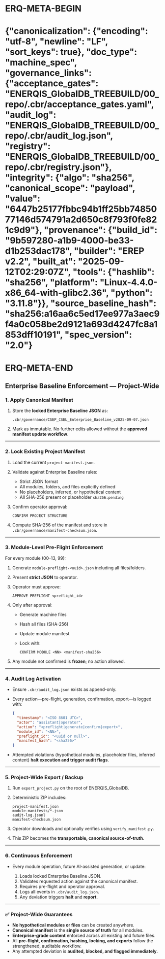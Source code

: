 # ERQ-META-BEGIN
# {"canonicalization": {"encoding": "utf-8", "newline": "LF", "sort_keys": true}, "doc_type": "machine_spec", "governance_links": {"acceptance_gates": "ENERQIS_GlobalDB_TREEBUILD/00_repo/.cbr/acceptance_gates.yaml", "audit_log": "ENERQIS_GlobalDB_TREEBUILD/00_repo/.cbr/audit_log.json", "registry": "ENERQIS_GlobalDB_TREEBUILD/00_repo/.cbr/registry.json"}, "integrity": {"algo": "sha256", "canonical_scope": "payload", "value": "6447b25177fbbc94b1ff25bb7485077146d574791a2d650c8f793f0fe821c9d9"}, "provenance": {"build_id": "9b597280-a1b9-4000-be33-d1b253dac178", "builder": "EREP v2.2", "built_at": "2025-09-12T02:29:07Z", "tools": {"hashlib": "sha256", "platform": "Linux-4.4.0-x86_64-with-glibc2.36", "python": "3.11.8"}}, "source_baseline_hash": "sha256:a16aa6c5ed17ee977a3aec9f4a0c058be2d9121a693d4247fc8a1853dff10191", "spec_version": "2.0"}
# ERQ-META-END
## **Enterprise Baseline Enforcement — Project-Wide**

### 1. Apply Canonical Manifest

1. Store the **locked Enterprise Baseline JSON** as:

   ```
   .cbr/governance/CSEP_CSEL_Enterprise_Baseline_v2025-09-07.json
   ```
2. Mark as immutable. No further edits allowed without the **approved manifest update workflow**.

---

### 2. Lock Existing Project Manifest

1. Load the current `project-manifest.json`.
2. Validate against Enterprise Baseline rules:

   * Strict JSON format
   * All modules, folders, and files explicitly defined
   * No placeholders, inferred, or hypothetical content
   * All SHA-256 present or placeholder `sha256:pending`
3. Confirm operator approval:

   ```
   CONFIRM PROJECT STRUCTURE
   ```
4. Compute SHA-256 of the manifest and store in `.cbr/governance/manifest-checksum.json`.

---

### 3. Module-Level Pre-Flight Enforcement

For every module (00–13, 99):

1. Generate `module-preflight-<uuid>.json` including all files/folders.
2. Present **strict JSON** to operator.
3. Operator must approve:

   ```
   APPROVE PREFLIGHT <preflight_id>
   ```
4. Only after approval:

   * Generate machine files
   * Hash all files (SHA-256)
   * Update module manifest
   * Lock with:

     ```
     CONFIRM MODULE <NN> <manifest-sha256>
     ```
5. Any module not confirmed is **frozen**; no action allowed.

---

### 4. Audit Log Activation

* Ensure `.cbr/audit_log.json` exists as append-only.
* Every action—pre-flight, generation, confirmation, export—is logged with:

  ```json
  {
    "timestamp": "<ISO 8601 UTC>",
    "actor": "assistant|operator",
    "action": "<preflight|generate|confirm|export>",
    "module_id": "<NN>",
    "preflight_id": "<uuid or null>",
    "manifest_hash": "<sha256>"
  }
  ```
* Attempted violations (hypothetical modules, placeholder files, inferred content) **halt execution and trigger audit flags**.

---

### 5. Project-Wide Export / Backup

1. Run `export_project.py` on the root of ENERQIS\_GlobalDB.
2. Deterministic ZIP includes:

   ```
   project-manifest.json
   module-manifests/*.json
   audit-log.jsonl
   manifest-checksum.json
   ```
3. Operator downloads and optionally verifies using `verify_manifest.py`.
4. This ZIP becomes the **transportable, canonical source-of-truth**.

---

### 6. Continuous Enforcement

* Every module operation, future AI-assisted generation, or update:

  1. Loads locked Enterprise Baseline JSON.
  2. Validates requested action against the canonical manifest.
  3. Requires pre-flight and operator approval.
  4. Logs all events in `.cbr/audit_log.json`.
  5. Any deviation triggers **halt** and **report**.

---

### ✅ **Project-Wide Guarantees**

* **No hypothetical modules or files** can be created anywhere.
* **Canonical manifest** is the **single source of truth** for all modules.
* **Enterprise-grade content** enforced across all existing and future files.
* All **pre-flight, confirmation, hashing, locking, and exports** follow the strengthened, auditable workflow.
* Any attempted deviation is **audited, blocked, and flagged immediately**.
